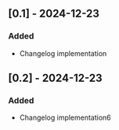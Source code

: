 ## [0.1] - 2024-12-23

### Added

- Changelog implementation

## [0.2] - 2024-12-23

### Added

- Changelog implementation6
